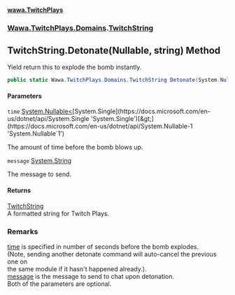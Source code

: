#### [wawa.TwitchPlays](index.md 'index')
### [Wawa.TwitchPlays.Domains](Wawa.TwitchPlays.Domains.md 'Wawa.TwitchPlays.Domains').[TwitchString](TwitchString.md 'Wawa.TwitchPlays.Domains.TwitchString')

## TwitchString.Detonate(Nullable<float>, string) Method

Yield return this to explode the bomb instantly.

```csharp
public static Wawa.TwitchPlays.Domains.TwitchString Detonate(System.Nullable<float> time=null, string message=null);
```
#### Parameters

<a name='Wawa.TwitchPlays.Domains.TwitchString.Detonate(System.Nullable_float_,string).time'></a>

`time` [System.Nullable&lt;](https://docs.microsoft.com/en-us/dotnet/api/System.Nullable-1 'System.Nullable`1')[System.Single](https://docs.microsoft.com/en-us/dotnet/api/System.Single 'System.Single')[&gt;](https://docs.microsoft.com/en-us/dotnet/api/System.Nullable-1 'System.Nullable`1')

The amount of time before the bomb blows up.

<a name='Wawa.TwitchPlays.Domains.TwitchString.Detonate(System.Nullable_float_,string).message'></a>

`message` [System.String](https://docs.microsoft.com/en-us/dotnet/api/System.String 'System.String')

The message to send.

#### Returns
[TwitchString](TwitchString.md 'Wawa.TwitchPlays.Domains.TwitchString')  
A formatted string for Twitch Plays.

### Remarks
  
[time](TwitchString.Detonate.1ObPTPDuDAa4Z+va1SlnAg.md#Wawa.TwitchPlays.Domains.TwitchString.Detonate(System.Nullable_float_,string).time 'Wawa.TwitchPlays.Domains.TwitchString.Detonate(System.Nullable<float>, string).time') is specified in number of seconds before the bomb explodes.  
            (Note, sending another detonate command will auto-cancel the previous one on  
            the same module if it hasn't happened already.).  
            [message](TwitchString.Detonate.1ObPTPDuDAa4Z+va1SlnAg.md#Wawa.TwitchPlays.Domains.TwitchString.Detonate(System.Nullable_float_,string).message 'Wawa.TwitchPlays.Domains.TwitchString.Detonate(System.Nullable<float>, string).message') is the message to send to chat upon detonation.  
            Both of the parameters are optional.